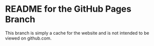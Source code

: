 # README for the GitHub Pages Branch
This branch is simply a cache for the website and is not intended to be viewed on github.com.
